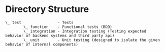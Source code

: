 # Directory Structure

    \_ test                - Tests
            \_ function    - Functional tests (BDD)
            \_ integration - Integration testing (Testing expected behavior of backend systems and third party api)
            \_ unit        - Unit testing (designed to isolate the given behavior of internal components)